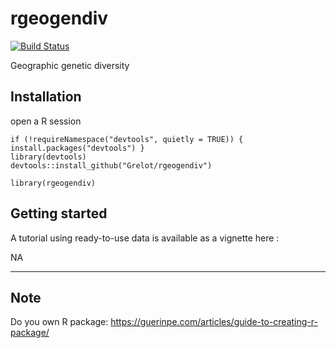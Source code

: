 # rgeogendiv
[![Build
Status](https://travis-ci.com/Grelot/rgeogendiv.svg?branch=master)](https://travis-ci.com/github/Grelot/rgeogendiv)

Geographic genetic diversity

## Installation

open a R session

```
if (!requireNamespace("devtools", quietly = TRUE)) { install.packages("devtools") }
library(devtools)
devtools::install_github("Grelot/rgeogendiv")
```

```
library(rgeogendiv)
```

## Getting started

A tutorial using ready-to-use data is available as a vignette here :

NA


___________________________________________________________



## Note

Do you own R package: https://guerinpe.com/articles/guide-to-creating-r-package/


